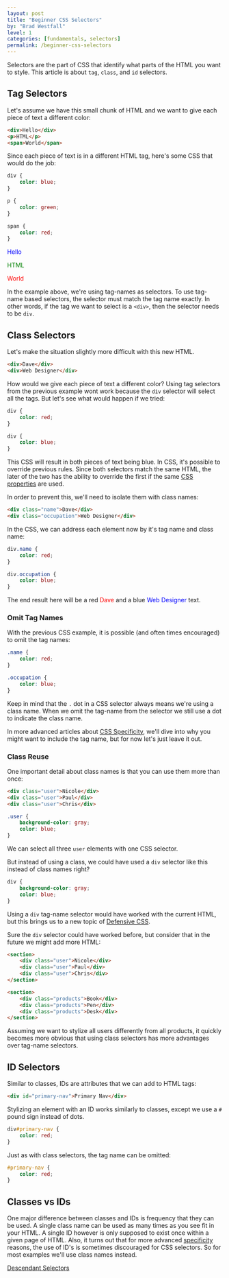 ```yaml
---
layout: post
title: "Beginner CSS Selectors"
by: "Brad Westfall"
level: 1
categories: [fundamentals, selectors]
permalink: /beginner-css-selectors
---
```


Selectors are the part of CSS that identify what parts of the HTML you want to style. This article is about `tag`, `class`, and `id` selectors.

## Tag Selectors

Let's assume we have this small chunk of HTML and we want to give each piece of text a different color:

```html
<div>Hello</div>
<p>HTML</p>
<span>World</span>
```

Since each piece of text is in a different HTML tag, here's some CSS that would do the job:

```css
div {
    color: blue;
}

p {
    color: green;
}

span {
    color: red;
}
```

<div class="demo">
    <div style="color: blue">Hello</div>
    <p style="color: green">HTML</p>
    <span style="color: red">World</span>
</div>

In the example above, we're using tag-names as selectors. To use tag-name based selectors, the selector must match the tag name exactly. In other words, if the tag we want to select is a `<div>`, then the selector needs to be `div`.

## Class Selectors

Let's make the situation slightly more difficult with this new HTML. 

```html
<div>Dave</div>
<div>Web Designer</div>
```

How would we give each piece of text a different color? Using tag selectors from the previous example wont work because the `div` selector will select all the tags. But let's see what would happen if we tried:

```css
div {
    color: red;
}

div {
    color: blue;
}
```

This CSS will result in both pieces of text being blue. In CSS, it's possible to override previous rules. Since both selectors match the same HTML, the later of the two has the ability to override the first if the same [CSS properties](/css-anatomy) are used.

In order to prevent this, we'll need to isolate them with class names:

```html
<div class="name">Dave</div>
<div class="occupation">Web Designer</div>
```

In the CSS, we can address each element now by it's tag name and class name:

```css
div.name {
    color: red;
}

div.occupation {
    color: blue;
}
```

The end result here will be a red <span style="color: red">Dave</span> and a blue <span style="color: blue">Web Designer</span> text.

### Omit Tag Names

With the previous CSS example, it is possible (and often times encouraged) to omit the tag names:

```css
.name {
    color: red;
}

.occupation {
    color: blue;
}
```

Keep in mind that the `.` dot in a CSS selector always means we're using a class name. When we omit the tag-name from the selector we still use a dot to indicate the class name.

In more advanced articles about [CSS Specificity](/css-specificity), we'll dive into why you might want to include the tag name, but for now let's just leave it out.

### Class Reuse

One important detail about class names is that you can use them more than once:

```html
<div class="user">Nicole</div>
<div class="user">Paul</div>
<div class="user">Chris</div>
```

```css
.user {
    background-color: gray;
    color: blue;
}
```

We can select all three `user` elements with one CSS selector. 

But instead of using a class, we could have used a `div` selector like this instead of class names right?

```css
div {
    background-color: gray;
    color: blue;
}
```

Using a `div` tag-name selector would have worked with the current HTML, but this brings us to a new topic of [Defensive CSS](/defensive-css).

Sure the `div` selector could have worked before, but consider that in the future we might add more HTML:

```html
<section>
    <div class="user">Nicole</div>
    <div class="user">Paul</div>
    <div class="user">Chris</div>
</section>

<section>
    <div class="products">Book</div>
    <div class="products">Pen</div>
    <div class="products">Desk</div>
</section>
```

Assuming we want to stylize all users differently from all products, it quickly becomes more obvious that using class selectors has more advantages over tag-name selectors.

## ID Selectors

Similar to classes, IDs are attributes that we can add to HTML tags:

```html
<div id="primary-nav">Primary Nav</div>
```

Stylizing an element with an ID works similarly to classes, except we use a `#` pound sign instead of dots.

```css
div#primary-nav {
    color: red;
}
```

Just as with class selectors, the tag name can be omitted:

```css
#primary-nav {
    color: red;
}
```

## Classes vs IDs

One major difference between classes and IDs is frequency that they can be used. A single class name can be used as many times as you see fit in your HTML. A single ID however is only supposed to exist once within a given page of HTML. Also, it turns out that for more advanced [specificity](/css-specificity) reasons, the use of ID's is sometimes discouraged for CSS selectors. So for most examples we'll use class names instead.

<footer class="pagination">
    <a class="next" href="/css-descendant-selectors">Descendant Selectors</a>
</footer>